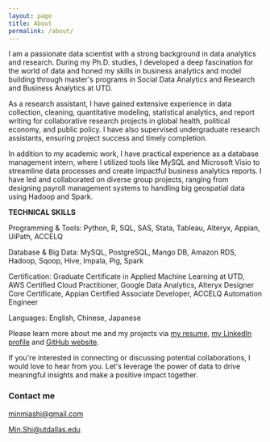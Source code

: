 ```yaml
---
layout: page
title: About
permalink: /about/
---
```


I am a passionate data scientist with a strong background in data analytics and research. During my Ph.D. studies, I developed a deep fascination for the world of data and honed my skills in business analytics and model building through master's programs in Social Data Analytics and Research and Business Analytics at UTD.

As a research assistant, I have gained extensive experience in data collection, cleaning, quantitative modeling, statistical analytics, and report writing for collaborative research projects in global health, political economy, and public policy. I have also supervised undergraduate research assistants, ensuring project success and timely completion.

In addition to my academic work, I have practical experience as a database management intern, where I utilized tools like MySQL and Microsoft Visio to streamline data processes and create impactful business analytics reports. I have led and collaborated on diverse group projects, ranging from designing payroll management systems to handling big geospatial data using Hadoop and Spark.

**TECHNICAL SKILLS**

Programming & Tools: Python, R, SQL, SAS, Stata, Tableau, Alteryx, Appian, UiPath, ACCELQ

Database & Big Data: MySQL, PostgreSQL, Mango DB, Amazon RDS, Hadoop, Sqoop, Hive, Impala, Pig, Spark

Certification: Graduate Certificate in Applied Machine Learning at UTD, AWS Certified Cloud Practitioner, Google Data Analytics, Alteryx Designer Core Certificate, Appian Certified Associate Developer, ACCELQ Automation Engineer

Languages: English, Chinese, Japanese

Please learn more about me and my projects via [my resume](https://minshimia.github.io/Resume_Min_Shi.pdf), [my LinkedIn profile](https://www.linkedin.com/in/min-mia-shi/) and [GitHub website](https://minshimia.github.io).

If you're interested in connecting or discussing potential collaborations, I would love to hear from you. Let's leverage the power of data to drive meaningful insights and make a positive impact together.

### Contact me

[minmiashi@gmail.com](mailto:minmiashi@gmail.com)

[Min.Shi@utdallas.edu](mailto:Min.Shi@utdallas.edu)
